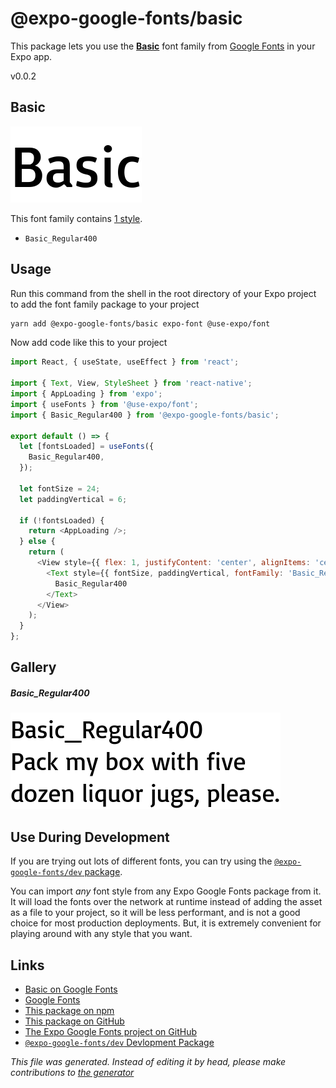 # @expo-google-fonts/basic

This package lets you use the [**Basic**](https://fonts.google.com/specimen/Basic) font family from [Google Fonts](https://fonts.google.com/) in your Expo app.

v0.0.2

## Basic

![Basic](./font-family.png)

This font family contains [1 style](#gallery).

- `Basic_Regular400`

## Usage

Run this command from the shell in the root directory of your Expo project to add the font family package to your project
```sh
yarn add @expo-google-fonts/basic expo-font @use-expo/font
```

Now add code like this to your project
```js
import React, { useState, useEffect } from 'react';

import { Text, View, StyleSheet } from 'react-native';
import { AppLoading } from 'expo';
import { useFonts } from '@use-expo/font';
import { Basic_Regular400 } from '@expo-google-fonts/basic';

export default () => {
  let [fontsLoaded] = useFonts({
    Basic_Regular400,
  });

  let fontSize = 24;
  let paddingVertical = 6;

  if (!fontsLoaded) {
    return <AppLoading />;
  } else {
    return (
      <View style={{ flex: 1, justifyContent: 'center', alignItems: 'center' }}>
        <Text style={{ fontSize, paddingVertical, fontFamily: 'Basic_Regular400' }}>
          Basic_Regular400
        </Text>
      </View>
    );
  }
};

```

## Gallery

##### Basic_Regular400
![Basic_Regular400](./29cf0f576451b712f706b5f33a2e8e1b6e2be41ed145ebce30bcf8828ec37960.ttf.png)


## Use During Development

If you are trying out lots of different fonts, you can try using the [`@expo-google-fonts/dev` package](https://www.npmjs.com/package/@expo-google-fonts/dev).

You can import *any* font style from any Expo Google Fonts package from it. It will load the fonts
over the network at runtime instead of adding the asset as a file to your project, so it will be 
less performant, and is not a good choice for most production deployments. But, it is extremely convenient
for playing around with any style that you want.

## Links

- [Basic on Google Fonts](https://fonts.google.com/specimen/Basic)
- [Google Fonts](https://fonts.google.com/)
- [This package on npm](https://www.npmjs.com/package/@expo-google-fonts/basic)
- [This package on GitHub](https://github.com/expo/google-fonts/tree/master/font-packages/basic)
- [The Expo Google Fonts project on GitHub](https://github.com/expo/google-fonts)
- [`@expo-google-fonts/dev` Devlopment Package](https://github.com/expo/google-fonts/tree/master/font-packages/dev)


*This file was generated. Instead of editing it by head, please make contributions to [the generator](https://github.com/expo/google-fonts/tree/master/packages/generator)*
